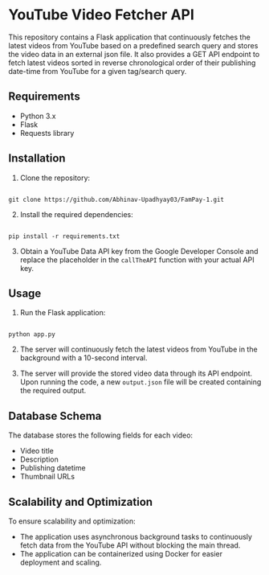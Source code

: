 # YouTube Video Fetcher API

This repository contains a Flask application that continuously fetches the latest videos from YouTube based on a predefined search query and stores the video data in an external json file. It also provides a GET API endpoint to fetch latest videos sorted in reverse chronological order of their publishing date-time from YouTube for a given tag/search query.

## Requirements

- Python 3.x
- Flask
- Requests library

## Installation

1. Clone the repository:

```

git clone https://github.com/Abhinav-Upadhyay03/FamPay-1.git

```

2. Install the required dependencies:

```

pip install -r requirements.txt

```

3. Obtain a YouTube Data API key from the Google Developer Console and replace the placeholder in the `callTheAPI` function with your actual API key.

## Usage

1. Run the Flask application:

```

python app.py

```

2. The server will continuously fetch the latest videos from YouTube in the background with a 10-second interval.

3. The server will provide the stored video data through its API endpoint. Upon running the code, a new `output.json` file will be created containing the required output.

## Database Schema

The database stores the following fields for each video:

- Video title
- Description
- Publishing datetime
- Thumbnail URLs

## Scalability and Optimization

To ensure scalability and optimization:
- The application uses asynchronous background tasks to continuously fetch data from the YouTube API without blocking the main thread.
- The application can be containerized using Docker for easier deployment and scaling.
